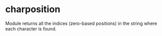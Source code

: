 # charposition
Module returns all the indices (zero-based positions) in the string where each character is found.
